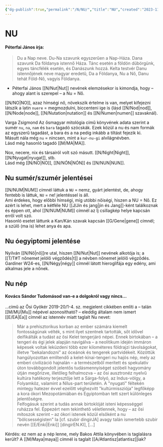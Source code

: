 ```yaml
---
{"dg-publish":true,"permalink":"/N/NU/","title":"NU","created":"2023-11-15T01:36","updated":"2025-09-18T15:21"}
---
```



# NU

#### Péterfai János írja:

> Du a Nap neve. Du-Na szavunk egyszerűen a Nap-Háza. Dana szavunk Da földanya istennő Háza. Tánc esetén a földön dübörgünk, egyes táncfélék esetén, és Danászunk hozzá. Kelta testvér Danu istennőjének neve magyar eredetű, Da a Földanya, Nu a Nő, Danu tehát Föld-Nő, vagyis Földanya.  
- Péterfai János [[N/Nut\|Nut]] nevének elemzésekor is kimondja, hogy – ahogy alant is szerepel – a Nu = Nő.

[[N/NO\|NO]], azaz hímségi nő, növekszik értelme is van, melyet kifejezni látszik a latin `nuere` = megmozdulni, biccenteni ige is (lásd [[N/Nod\|nod]], [[N/Node\|node]], [[N/Nutation\|nutation]] és [[N/Numen\|numen]] szavaknál).  

Varga Zsigmond Az ősmagyar mitológia című könyvének adata szerint a sumér `nu`, `na`, `nam` és `bara` tagadó szócskák. Ezek közül a nu és nam formák az egyszerű tagadást, a bara és a na pedig inkább a tiltást fejezik ki.  
Másutt nála még `nu` = nincsen, mint a `kur-nu-gi` alvilágnévben.  
Lásd még hasonló tagadó [[M/MA\|MA]].  

Nox, necere, nix és társairól volt szó másutt. [[N/Night\|Night]], [[N/Nyugat\|nyugat]], stb.   
Lásd még [[N/NO\|NO]], [[N/NÓN\|NÓN]] és [[N/NUN\|NUN]].  

## Nu sumér/szumér jelentései

[[N/NUM\|NUM]] címnél láttuk a `NU` = nemz, gyárt jelentést, de, ahogy fentebb is láttuk, `NU` = ne! jelentéssel is áll.  
Ami érdekes, hogy előbbi hímségi, míg utóbbi nőiségi, hiszen a NU = Nő. Ez azért is lehet, mert a kétféle NU [[J/Jin és jang\|jin és Jang]]-ként találkoznak és éppen ott, ahol [[N/NUM\|NUM]] címnél az Íj csillagkép helye kapcsán erről volt szó.  
Hasonló esetet láttunk a Kan/Kán szavak kapcsán [[G/Gene\|gene]] címnél; a szülő (ma is) lehet anya és apa.  

## Nu óegyiptomi jelentése

Nyilván [[N/Nő\|nő]]re utal, hiszen [[N/Nut\|Nut]] nevének alkotója is; a [[T/T#T nőnemet jelölő végződés\|t]] a névben nőnemet jelölő végződés.  
Gardiner W24-es, [[N/Négy\|négy]] címnél látott hieroglifája egy edény, ami alkalmas jele a nőnek.  

## Nu nép

#### Kovács Sándor Tudomásod van-e a dolgokról vagy nincs...  

...című az Ősi Gyökér 2019-20/1-4. sz. megjelent cikkében említi a – talán [[M/MU\|Mu]] népével azonosítható? – eleddig általam nem ismert [[E/EA\|Ea]] címnél az istennév miatt taglalt Nu nevet:  
> Már a prehisztorikus korban az ember számára kiemelt fontosságúnak vélték, s mint ilyet szentnek tartották, sőt idővel deifikálták a tudást az ősi Kelet tengerjáró népei. Ennek birtokában – a tengeri és égi jelek alapján navigálva – a neolitikum idején immáron képesek voltak leküzdeni több ezer kilométeres földrajzi távolságokat, illetve "bekalandozni" az óceánok és tengerek partvidékeit. Közöttük hangúlyozottan említendő a kelet-kínai-tengeri nu hajós nép, mely az emberi civilizáció hajnalán – a természetből merített és spekulatív úton továbbgondolt jelentős tudásmennyiséget szóbeli hagyomány útján megőrizve, illetőleg felhalmozva – az ősi ausztronéz nyelvű kultúra hatékony terjesztője lett a Sárga-folyó, az Indus-völgy, a Folyamköz, valamint a Nílus-part területén. A "nyugati" féltekén mintegy hatezer évvel ezelőtt véghezvitt "kultúrmissziója" legfőképp a kora ókori Mezopotámiában és Egyiptomban tett szert különleges jelentőségre.  
> Felfogásuk szerint a tudás annak birtoklóját isteni képességgel ruházza fel. Éppezért nem tekinthető véletlennek, hogy – az ősi mítoszok szerint – az ókori istenek közül elsőként a nu "bölcsességisten" Ia \[cf. szubir dingirJA\] avagy talán ismertebb szubir nevén [[E/Enki\|Enki]] \[dingirEN.KI\], \[...\]  

Kérdés: ez nem az a nép lenne, mely Bakos Attila könyvében is taglalásra került? A [[M/Maya\|maya]] címnél is taglalt [[A/Atlantisz\|atlantisz]]iak?  